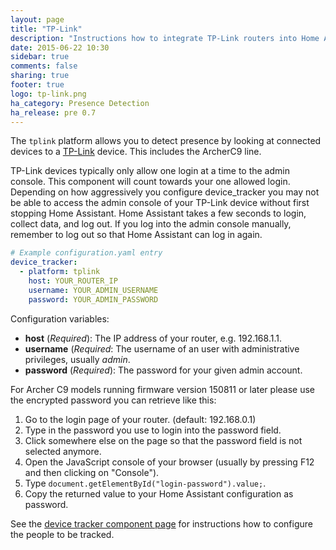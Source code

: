 ```yaml
---
layout: page
title: "TP-Link"
description: "Instructions how to integrate TP-Link routers into Home Assistant."
date: 2015-06-22 10:30
sidebar: true
comments: false
sharing: true
footer: true
logo: tp-link.png
ha_category: Presence Detection
ha_release: pre 0.7
---
```



The `tplink` platform allows you to detect presence by looking at connected devices to a [TP-Link](https://www.tp-link.com) device. This includes the ArcherC9 line.

<p class='note'>
TP-Link devices typically only allow one login at a time to the admin console.  This component will count towards your one allowed login. Depending on how aggressively you configure device_tracker you may not be able to access the admin console of your TP-Link device without first stopping Home Assistant. Home Assistant takes a few seconds to login, collect data, and log out. If you log into the admin console manually, remember to log out so that Home Assistant can log in again.
</p>


```yaml
# Example configuration.yaml entry
device_tracker:
  - platform: tplink
    host: YOUR_ROUTER_IP
    username: YOUR_ADMIN_USERNAME
    password: YOUR_ADMIN_PASSWORD
```

Configuration variables:

- **host** (*Required*): The IP address of your router, e.g. 192.168.1.1.
- **username** (*Required*: The username of an user with administrative privileges, usually *admin*.
- **password** (*Required*): The password for your given admin account.

For Archer C9 models running firmware version 150811 or later please use the encrypted password you can retrieve like this:

1. Go to the login page of your router. (default: 192.168.0.1)
2. Type in the password you use to login into the password field.
3. Click somewhere else on the page so that the password field is not selected anymore.
4. Open the JavaScript console of your browser (usually by pressing F12 and then clicking on "Console").
5. Type ```document.getElementById("login-password").value;```.
6. Copy the returned value to your Home Assistant configuration as password.

See the [device tracker component page](/components/device_tracker/) for instructions how to configure the people to be tracked.
